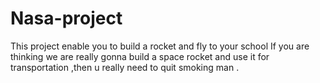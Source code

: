 # Nasa-project
This project enable you to build a rocket and fly to your school
If you are thinking we are really gonna build a space rocket and use it for transportation ,then u really need to quit smoking man .
